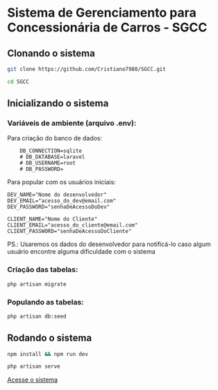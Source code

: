 # Sistema de Gerenciamento para Concessionária de Carros - SGCC

## Clonando o sistema
```sh
git clone https://github.com/Cristiano7988/SGCC.git
```
```sh
cd SGCC
```

## Inicializando o sistema

### Variáveis de ambiente (arquivo .env):
Para criação do banco de dados:
```dosini
    DB_CONNECTION=sqlite
    # DB_DATABASE=laravel
    # DB_USERNAME=root
    # DB_PASSWORD=
```

Para popular com os usuários iniciais:
```dosini
DEV_NAME="Nome do desenvolvedor"
DEV_EMAIL="acesso_do_dev@email.com"
DEV_PASSWORD="senhaDeAcessoDoDev"

CLIENT_NAME="Nome do Cliente"
CLIENT_EMAIL="acesso_do_cliente@email.com"
CLIENT_PASSWORD="senhaDeAcessoDoCliente"
```

PS.: Usaremos os dados do desenvolvedor para notificá-lo caso algum usuário encontre alguma dificuldade com o sistema

### Criação das tabelas:
```sh
php artisan migrate
```

### Populando as tabelas:
```sh
php artisan db:seed
```

## Rodando o sistema
```sh
npm install && npm run dev
```
```sh
php artisan serve
```

[Acesse o sistema](http://127.0.0.1:8000/)